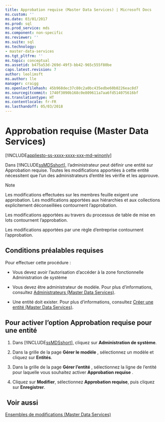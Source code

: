 ```yaml
---
title: Approbation requise (Master Data Services) | Microsoft Docs
ms.custom: ''
ms.date: 03/01/2017
ms.prod: sql
ms.prod_service: mds
ms.component: non-specific
ms.reviewer: ''
ms.suite: sql
ms.technology:
- master-data-services
ms.tgt_pltfrm: ''
ms.topic: conceptual
ms.assetid: b475a53d-269d-49f3-bb42-965c555f80be
caps.latest.revision: 7
author: leolimsft
ms.author: lle
manager: craigg
ms.openlocfilehash: 45b968dec37c80c2a0bc435edbe60b0226eac8d7
ms.sourcegitcommit: 1740f3090b168c0e809611a7aa6fd514075616bf
ms.translationtype: HT
ms.contentlocale: fr-FR
ms.lasthandoff: 05/03/2018
---
```

# <a name="approval-required-master-data-services"></a>Approbation requise (Master Data Services)

[!INCLUDE[appliesto-ss-xxxx-xxxx-xxx-md-winonly](../includes/appliesto-ss-xxxx-xxxx-xxx-md-winonly.md)]

  Dans [!INCLUDE[ssMDSshort](../includes/ssmdsshort-md.md)], l’administrateur peut définir une entité sur Approbation requise. Toutes les modifications apportées à cette entité nécessitent que l’un des administrateurs d’entité les vérifie et les approuve.  
  
> [!NOTE]  
>  Les modifications effectuées sur les membres feuille exigent une approbation. Les modifications apportées aux hiérarchies et aux collections explicitement déconseillées contournent l’approbation.  
>   
>  Les modifications apportées au travers du processus de table de mise en lots contournent l’approbation.  
>   
>  Les modifications apportées par une règle d’entreprise contournent l’approbation.  
  
## <a name="prerequisites"></a>Conditions préalables requises  
 Pour effectuer cette procédure :  
  
-   Vous devez avoir l’autorisation d’accéder à la zone fonctionnelle Administration de système  
  
-   Vous devez être administrateur de modèle. Pour plus d’informations, consultez [Administrateurs &#40;Master Data Services&#41;](../master-data-services/administrators-master-data-services.md).  
  
-   Une entité doit exister. Pour plus d’informations, consultez [Créer une entité &#40;Master Data Services&#41;](../master-data-services/create-an-entity-master-data-services.md).  
  
## <a name="to-enable-approval-required-for-an-entity"></a>Pour activer l’option Approbation requise pour une entité  
  
1.  Dans [!INCLUDE[ssMDSshort](../includes/ssmdsshort-md.md)], cliquez sur **Administration de système**.  
  
2.  Dans la grille de la page **Gérer le modèle** , sélectionnez un modèle et cliquez sur **Entités**.  
  
3.  Dans la grille de la page **Gérer l’entité** , sélectionnez la ligne de l’entité pour laquelle vous souhaitez activer  **Approbation requise** .  
  
4.  Cliquez sur **Modifier**, sélectionnez **Approbation requise**, puis cliquez sur **Enregistrer**.  
  
## <a name="see-also"></a> Voir aussi  
 [Ensembles de modifications &#40;Master Data Services&#41;](../master-data-services/changesets-master-data-services.md)  
  
  
